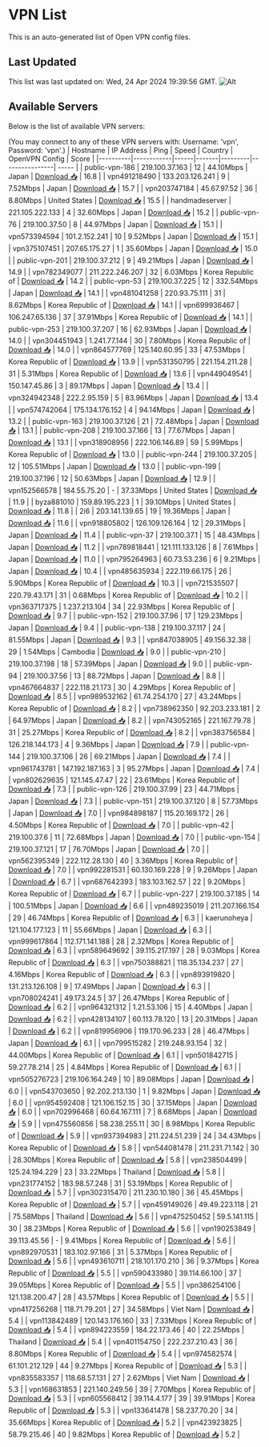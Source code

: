 # VPN List

This is an auto-generated list of Open VPN config files.

## Last Updated

This list was last updated on: Wed, 24 Apr 2024 19:39:56 GMT.
![Alt](https://repobeats.axiom.co/api/embed/186b98318ef1479477931607c1ad7d823f12451f.svg "Repobeats analytics image")

## Available Servers

Below is the list of available VPN servers:

(You may connect to any of these VPN servers with: Username: 'vpn', Password: 'vpn'.)
| Hostname | IP Address | Ping | Speed | Country | OpenVPN Config | Score |
|----------|------------|------|-------|---------|----------------| ----- |
| public-vpn-186 | 219.100.37.163 | 12 | 44.10Mbps | Japan | [Download 📥](./configs/server_0_JP.ovpn) | 16.8 |
| vpn491218490 | 133.203.126.241 | 9 | 7.52Mbps | Japan | [Download 📥](./configs/server_1_JP.ovpn) | 15.7 |
| vpn203747184 | 45.67.97.52 | 36 | 8.80Mbps | United States | [Download 📥](./configs/server_2_US.ovpn) | 15.5 |
| handmadeserver | 221.105.222.133 | 4 | 32.60Mbps | Japan | [Download 📥](./configs/server_3_JP.ovpn) | 15.2 |
| public-vpn-76 | 219.100.37.50 | 8 | 44.97Mbps | Japan | [Download 📥](./configs/server_4_JP.ovpn) | 15.1 |
| vpn573394594 | 101.2.152.241 | 10 | 9.52Mbps | Japan | [Download 📥](./configs/server_5_JP.ovpn) | 15.1 |
| vpn375107451 | 207.65.175.27 | 1 | 35.60Mbps | Japan | [Download 📥](./configs/server_6_JP.ovpn) | 15.0 |
| public-vpn-201 | 219.100.37.212 | 9 | 49.21Mbps | Japan | [Download 📥](./configs/server_7_JP.ovpn) | 14.9 |
| vpn782349077 | 211.222.246.207 | 32 | 6.03Mbps | Korea Republic of | [Download 📥](./configs/server_8_KR.ovpn) | 14.2 |
| public-vpn-53 | 219.100.37.225 | 12 | 332.54Mbps | Japan | [Download 📥](./configs/server_9_JP.ovpn) | 14.1 |
| vpn481041258 | 220.93.75.111 | 31 | 8.62Mbps | Korea Republic of | [Download 📥](./configs/server_10_KR.ovpn) | 14.1 |
| vpn699936467 | 106.247.65.136 | 37 | 37.91Mbps | Korea Republic of | [Download 📥](./configs/server_11_KR.ovpn) | 14.1 |
| public-vpn-253 | 219.100.37.207 | 16 | 62.93Mbps | Japan | [Download 📥](./configs/server_12_JP.ovpn) | 14.0 |
| vpn304451943 | 1.241.77.144 | 30 | 7.80Mbps | Korea Republic of | [Download 📥](./configs/server_13_KR.ovpn) | 14.0 |
| vpn864577769 | 125.140.60.95 | 33 | 47.53Mbps | Korea Republic of | [Download 📥](./configs/server_14_KR.ovpn) | 13.9 |
| vpn531350795 | 221.154.211.28 | 31 | 5.31Mbps | Korea Republic of | [Download 📥](./configs/server_15_KR.ovpn) | 13.6 |
| vpn449049541 | 150.147.45.86 | 3 | 89.17Mbps | Japan | [Download 📥](./configs/server_16_JP.ovpn) | 13.4 |
| vpn324942348 | 222.2.95.159 | 5 | 83.96Mbps | Japan | [Download 📥](./configs/server_17_JP.ovpn) | 13.4 |
| vpn574742064 | 175.134.176.152 | 4 | 94.14Mbps | Japan | [Download 📥](./configs/server_18_JP.ovpn) | 13.2 |
| public-vpn-163 | 219.100.37.126 | 21 | 72.48Mbps | Japan | [Download 📥](./configs/server_19_JP.ovpn) | 13.1 |
| public-vpn-208 | 219.100.37.166 | 13 | 77.67Mbps | Japan | [Download 📥](./configs/server_20_JP.ovpn) | 13.1 |
| vpn318908956 | 222.106.146.89 | 59 | 5.99Mbps | Korea Republic of | [Download 📥](./configs/server_21_KR.ovpn) | 13.0 |
| public-vpn-244 | 219.100.37.205 | 12 | 105.51Mbps | Japan | [Download 📥](./configs/server_22_JP.ovpn) | 13.0 |
| public-vpn-199 | 219.100.37.196 | 12 | 50.63Mbps | Japan | [Download 📥](./configs/server_23_JP.ovpn) | 12.9 |
| vpn152566578 | 184.55.75.20 | - | 37.33Mbps | United States | [Download 📥](./configs/server_24_US.ovpn) | 11.9 |
| byza881010 | 159.89.195.223 | 1 | 39.10Mbps | United States | [Download 📥](./configs/server_25_US.ovpn) | 11.8 |
| 2i6 | 203.141.139.65 | 19 | 19.36Mbps | Japan | [Download 📥](./configs/server_26_JP.ovpn) | 11.6 |
| vpn918805802 | 126.109.126.164 | 12 | 29.31Mbps | Japan | [Download 📥](./configs/server_27_JP.ovpn) | 11.4 |
| public-vpn-37 | 219.100.37.1 | 15 | 48.43Mbps | Japan | [Download 📥](./configs/server_28_JP.ovpn) | 11.2 |
| vpn789818441 | 121.111.133.126 | 8 | 7.61Mbps | Japan | [Download 📥](./configs/server_29_JP.ovpn) | 11.0 |
| vpn795264963 | 60.73.53.236 | 6 | 9.21Mbps | Japan | [Download 📥](./configs/server_30_JP.ovpn) | 10.4 |
| vpn485635934 | 222.119.66.175 | 26 | 5.90Mbps | Korea Republic of | [Download 📥](./configs/server_31_KR.ovpn) | 10.3 |
| vpn721535507 | 220.79.43.171 | 31 | 0.68Mbps | Korea Republic of | [Download 📥](./configs/server_32_KR.ovpn) | 10.2 |
| vpn363717375 | 1.237.213.104 | 34 | 22.93Mbps | Korea Republic of | [Download 📥](./configs/server_33_KR.ovpn) | 9.7 |
| public-vpn-152 | 219.100.37.96 | 17 | 129.23Mbps | Japan | [Download 📥](./configs/server_34_JP.ovpn) | 9.4 |
| public-vpn-138 | 219.100.37.117 | 24 | 81.55Mbps | Japan | [Download 📥](./configs/server_35_JP.ovpn) | 9.3 |
| vpn847038905 | 49.156.32.38 | 29 | 1.54Mbps | Cambodia | [Download 📥](./configs/server_36_KH.ovpn) | 9.0 |
| public-vpn-210 | 219.100.37.198 | 18 | 57.39Mbps | Japan | [Download 📥](./configs/server_37_JP.ovpn) | 9.0 |
| public-vpn-94 | 219.100.37.56 | 13 | 88.72Mbps | Japan | [Download 📥](./configs/server_38_JP.ovpn) | 8.8 |
| vpn467664837 | 222.118.21.173 | 30 | 4.29Mbps | Korea Republic of | [Download 📥](./configs/server_39_KR.ovpn) | 8.5 |
| vpn989532162 | 61.74.254.170 | 27 | 43.24Mbps | Korea Republic of | [Download 📥](./configs/server_40_KR.ovpn) | 8.2 |
| vpn738962350 | 92.203.233.181 | 2 | 64.97Mbps | Japan | [Download 📥](./configs/server_41_JP.ovpn) | 8.2 |
| vpn743052165 | 221.167.79.78 | 31 | 25.27Mbps | Korea Republic of | [Download 📥](./configs/server_42_KR.ovpn) | 8.2 |
| vpn383756584 | 126.218.144.173 | 4 | 9.36Mbps | Japan | [Download 📥](./configs/server_43_JP.ovpn) | 7.9 |
| public-vpn-144 | 219.100.37.106 | 26 | 69.21Mbps | Japan | [Download 📥](./configs/server_44_JP.ovpn) | 7.4 |
| vpn961743781 | 147.192.187.163 | 3 | 95.27Mbps | Japan | [Download 📥](./configs/server_45_JP.ovpn) | 7.4 |
| vpn802629635 | 121.145.47.47 | 22 | 23.61Mbps | Korea Republic of | [Download 📥](./configs/server_46_KR.ovpn) | 7.3 |
| public-vpn-126 | 219.100.37.99 | 23 | 44.71Mbps | Japan | [Download 📥](./configs/server_47_JP.ovpn) | 7.3 |
| public-vpn-151 | 219.100.37.120 | 8 | 57.73Mbps | Japan | [Download 📥](./configs/server_48_JP.ovpn) | 7.0 |
| vpn984898187 | 115.20.169.172 | 26 | 4.50Mbps | Korea Republic of | [Download 📥](./configs/server_49_KR.ovpn) | 7.0 |
| public-vpn-42 | 219.100.37.6 | 11 | 72.68Mbps | Japan | [Download 📥](./configs/server_50_JP.ovpn) | 7.0 |
| public-vpn-154 | 219.100.37.121 | 17 | 76.70Mbps | Japan | [Download 📥](./configs/server_51_JP.ovpn) | 7.0 |
| vpn562395349 | 222.112.28.130 | 40 | 3.36Mbps | Korea Republic of | [Download 📥](./configs/server_52_KR.ovpn) | 7.0 |
| vpn992281531 | 60.130.169.228 | 9 | 9.26Mbps | Japan | [Download 📥](./configs/server_53_JP.ovpn) | 6.7 |
| vpn687642393 | 183.103.162.57 | 22 | 9.20Mbps | Korea Republic of | [Download 📥](./configs/server_54_KR.ovpn) | 6.7 |
| public-vpn-227 | 219.100.37.185 | 14 | 100.51Mbps | Japan | [Download 📥](./configs/server_55_JP.ovpn) | 6.6 |
| vpn489235019 | 211.207.166.154 | 29 | 46.74Mbps | Korea Republic of | [Download 📥](./configs/server_56_KR.ovpn) | 6.3 |
| kaerunoheya | 121.104.177.123 | 11 | 55.66Mbps | Japan | [Download 📥](./configs/server_57_JP.ovpn) | 6.3 |
| vpn999617864 | 112.171.141.188 | 28 | 2.32Mbps | Korea Republic of | [Download 📥](./configs/server_58_KR.ovpn) | 6.3 |
| vpn589649692 | 39.115.217.197 | 28 | 9.03Mbps | Korea Republic of | [Download 📥](./configs/server_59_KR.ovpn) | 6.3 |
| vpn750388821 | 118.35.134.237 | 27 | 4.16Mbps | Korea Republic of | [Download 📥](./configs/server_60_KR.ovpn) | 6.3 |
| vpn893919820 | 131.213.126.108 | 9 | 17.49Mbps | Japan | [Download 📥](./configs/server_61_JP.ovpn) | 6.3 |
| vpn708024241 | 49.173.24.5 | 37 | 26.47Mbps | Korea Republic of | [Download 📥](./configs/server_62_KR.ovpn) | 6.2 |
| vpn964321312 | 1.21.53.106 | 15 | 4.40Mbps | Japan | [Download 📥](./configs/server_63_JP.ovpn) | 6.2 |
| vpn428134107 | 60.113.78.120 | 13 | 20.31Mbps | Japan | [Download 📥](./configs/server_64_JP.ovpn) | 6.2 |
| vpn819956906 | 119.170.96.233 | 28 | 46.47Mbps | Japan | [Download 📥](./configs/server_65_JP.ovpn) | 6.1 |
| vpn799515282 | 219.248.93.154 | 32 | 44.00Mbps | Korea Republic of | [Download 📥](./configs/server_66_KR.ovpn) | 6.1 |
| vpn501842715 | 59.27.78.214 | 25 | 4.84Mbps | Korea Republic of | [Download 📥](./configs/server_67_KR.ovpn) | 6.1 |
| vpn505276723 | 219.106.164.249 | 10 | 89.08Mbps | Japan | [Download 📥](./configs/server_68_JP.ovpn) | 6.0 |
| vpn543703650 | 92.202.213.130 | 1 | 9.82Mbps | Japan | [Download 📥](./configs/server_69_JP.ovpn) | 6.0 |
| vpn954592408 | 121.106.152.15 | 30 | 37.15Mbps | Japan | [Download 📥](./configs/server_70_JP.ovpn) | 6.0 |
| vpn702996468 | 60.64.167.111 | 7 | 8.68Mbps | Japan | [Download 📥](./configs/server_71_JP.ovpn) | 5.9 |
| vpn475560856 | 58.238.255.11 | 30 | 8.98Mbps | Korea Republic of | [Download 📥](./configs/server_72_KR.ovpn) | 5.9 |
| vpn937394983 | 211.224.51.239 | 24 | 34.43Mbps | Korea Republic of | [Download 📥](./configs/server_73_KR.ovpn) | 5.8 |
| vpn544081478 | 211.231.71.142 | 30 | 28.30Mbps | Korea Republic of | [Download 📥](./configs/server_74_KR.ovpn) | 5.8 |
| vpn238504499 | 125.24.194.229 | 23 | 33.22Mbps | Thailand | [Download 📥](./configs/server_75_TH.ovpn) | 5.8 |
| vpn231774152 | 183.98.57.248 | 31 | 53.19Mbps | Korea Republic of | [Download 📥](./configs/server_76_KR.ovpn) | 5.7 |
| vpn302315470 | 211.230.10.180 | 36 | 45.45Mbps | Korea Republic of | [Download 📥](./configs/server_77_KR.ovpn) | 5.7 |
| vpn459149026 | 49.49.223.118 | 21 | 75.58Mbps | Thailand | [Download 📥](./configs/server_78_TH.ovpn) | 5.6 |
| vpn475250452 | 59.5.141.115 | 30 | 38.23Mbps | Korea Republic of | [Download 📥](./configs/server_79_KR.ovpn) | 5.6 |
| vpn190253849 | 39.113.45.56 | - | 9.41Mbps | Korea Republic of | [Download 📥](./configs/server_80_KR.ovpn) | 5.6 |
| vpn892970531 | 183.102.97.166 | 31 | 5.37Mbps | Korea Republic of | [Download 📥](./configs/server_81_KR.ovpn) | 5.6 |
| vpn493610711 | 218.101.170.210 | 36 | 9.37Mbps | Korea Republic of | [Download 📥](./configs/server_82_KR.ovpn) | 5.5 |
| vpn590433980 | 39.114.66.100 | 37 | 39.05Mbps | Korea Republic of | [Download 📥](./configs/server_83_KR.ovpn) | 5.5 |
| vpn386254106 | 121.138.200.47 | 28 | 43.57Mbps | Korea Republic of | [Download 📥](./configs/server_84_KR.ovpn) | 5.5 |
| vpn417256268 | 118.71.79.201 | 27 | 34.58Mbps | Viet Nam | [Download 📥](./configs/server_85_VN.ovpn) | 5.4 |
| vpn113842489 | 120.143.176.160 | 33 | 7.33Mbps | Korea Republic of | [Download 📥](./configs/server_86_KR.ovpn) | 5.4 |
| vpn894223559 | 184.22.173.46 | 40 | 22.25Mbps | Thailand | [Download 📥](./configs/server_87_TH.ovpn) | 5.4 |
| vpn401154750 | 222.237.210.43 | 36 | 8.80Mbps | Korea Republic of | [Download 📥](./configs/server_88_KR.ovpn) | 5.4 |
| vpn974582574 | 61.101.212.129 | 44 | 9.27Mbps | Korea Republic of | [Download 📥](./configs/server_89_KR.ovpn) | 5.3 |
| vpn835583357 | 118.68.57.131 | 27 | 2.62Mbps | Viet Nam | [Download 📥](./configs/server_90_VN.ovpn) | 5.3 |
| vpn168631853 | 221.140.249.56 | 39 | 7.70Mbps | Korea Republic of | [Download 📥](./configs/server_91_KR.ovpn) | 5.3 |
| vpn605568412 | 39.114.4.177 | 39 | 39.91Mbps | Korea Republic of | [Download 📥](./configs/server_92_KR.ovpn) | 5.3 |
| vpn133641478 | 58.237.70.20 | 34 | 35.66Mbps | Korea Republic of | [Download 📥](./configs/server_93_KR.ovpn) | 5.2 |
| vpn423923825 | 58.79.215.46 | 40 | 9.82Mbps | Korea Republic of | [Download 📥](./configs/server_94_KR.ovpn) | 5.2 |
